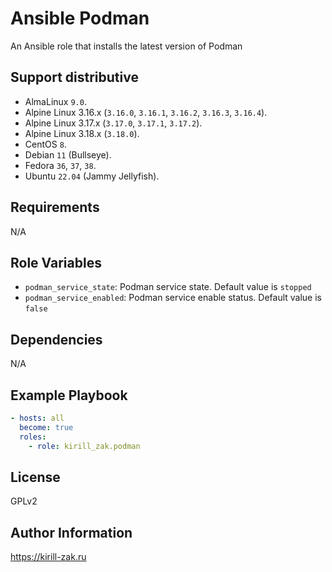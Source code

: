 # Ansible Podman

An Ansible role that installs the latest version of Podman

## Support distributive

* AlmaLinux `9.0`.
* Alpine Linux 3.16.x (`3.16.0`, `3.16.1`, `3.16.2`, `3.16.3`, `3.16.4`).
* Alpine Linux 3.17.x (`3.17.0`, `3.17.1`, `3.17.2`).
* Alpine Linux 3.18.x (`3.18.0`).
* CentOS `8`.
* Debian `11` (Bullseye).
* Fedora `36`, `37`, `38`.
* Ubuntu `22.04` (Jammy Jellyfish).

## Requirements

N/A

## Role Variables

* `podman_service_state`: Podman service state. Default value is `stopped`
* `podman_service_enabled`: Podman service enable status. Default value is `false`

## Dependencies

N/A

## Example Playbook

```yaml
- hosts: all
  become: true
  roles:
    - role: kirill_zak.podman
```

## License

GPLv2

## Author Information

https://kirill-zak.ru